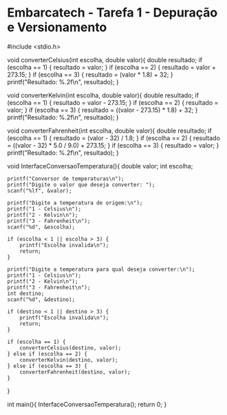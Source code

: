 # Embarcatech - Tarefa 1 - Depuração e Versionamento

#include <stdio.h>

void converterCelsius(int escolha, double valor){
    double resultado;
    if (escolha == 1) {
        resultado = valor;
    }
    if (escolha == 2) {
        resultado = valor + 273.15;
    }
    if (escolha == 3) {
        resultado = (valor * 1.8) + 32;
    }
    printf("Resultado: %.2f\n", resultado);
}

void converterKelvin(int escolha, double valor){
    double resultado;
    if (escolha == 1) {
        resultado = valor - 273.15;
    }
    if (escolha == 2) {
        resultado = valor;
    }
    if (escolha == 3) {
        resultado = ((valor - 273.15) * 1.8) + 32;
    }
    printf("Resultado: %.2f\n", resultado);
}

void converterFahrenheit(int escolha, double valor){
    double resultado;
    if (escolha == 1) {
        resultado = (valor - 32) / 1.8;
    }
    if (escolha == 2) {
        resultado = ((valor - 32) * 5.0 / 9.0) + 273.15;
    }
    if (escolha == 3) {
        resultado = valor;
    }
    printf("Resultado: %.2f\n", resultado);
}

void InterfaceConversaoTemperatura(){
    double valor;
    int escolha;

    printf("Conversor de temperaturas\n");
    printf("Digite o valor que deseja converter: ");
    scanf("%lf", &valor);

    printf("Digite a temperatura de origem:\n");
    printf("1 - Celsius\n");
    printf("2 - Kelvin\n");
    printf("3 - Fahrenheit\n");
    scanf("%d", &escolha);

    if (escolha < 1 || escolha > 3) {
        printf("Escolha invalida\n");
        return;
    }

    printf("Digite a temperatura para qual deseja converter:\n");
    printf("1 - Celsius\n");
    printf("2 - Kelvin\n");
    printf("3 - Fahrenheit\n");
    int destino;
    scanf("%d", &destino);

    if (destino < 1 || destino > 3) {
        printf("Escolha invalida\n");
        return;
    }

    if (escolha == 1) {
        converterCelsius(destino, valor);
    } else if (escolha == 2) {
        converterKelvin(destino, valor);
    } else if (escolha == 3) {
        converterFahrenheit(destino, valor);
    }
}

int main(){
    InterfaceConversaoTemperatura();
    return 0;
}
